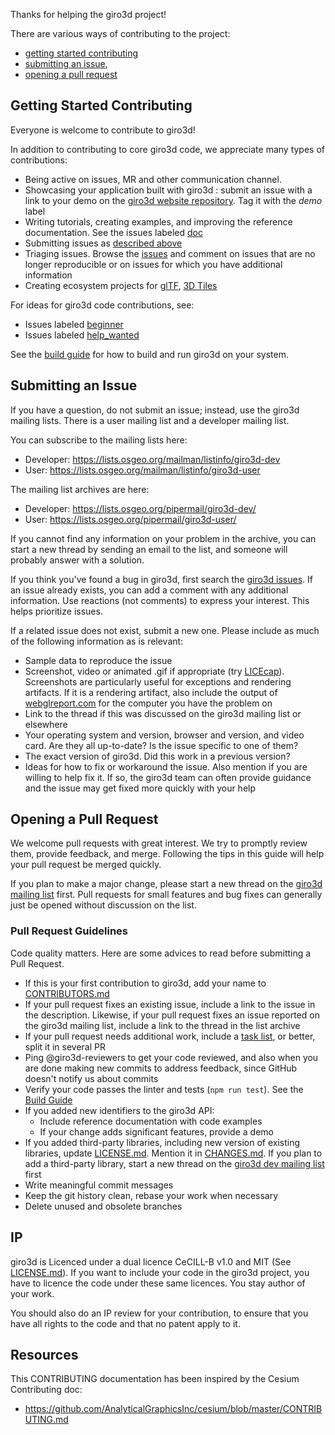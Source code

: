 Thanks for helping the giro3d project!

There are various ways of contributing to the project:

* [getting started contributing](#getting-started-contributing)
* [submitting an issue](#submitting-an-issue),
* [opening a pull request](#opening-a-pull-request)

## Getting Started Contributing

Everyone is welcome to contribute to giro3d!

In addition to contributing to core giro3d code, we appreciate many types of contributions:

* Being active on issues, MR and other communication channel.
* Showcasing your application built with giro3d : submit an issue with a link to your demo on the [giro3d website repository](https://github.com/giro3d/giro3d.github.io/issues). Tag it with the *demo* label
* Writing tutorials, creating examples, and improving the reference documentation. See the issues labeled [doc](https://github.com/giro3d/giro3d/labels/doc)
* Submitting issues as [described above](#submitting-an-issue)
* Triaging issues. Browse the [issues](https://github.com/giro3d/giro3d/issues) and comment on issues that are no longer reproducible or on issues for which you have additional information
* Creating ecosystem projects for [glTF](https://github.com/KhronosGroup/glTF/issues/456), [3D Tiles](https://github.com/AnalyticalGraphicsInc/3d-tiles)

For ideas for giro3d code contributions, see:

* Issues labeled [beginner](https://github.com/giro3d/giro3d/labels/beginner)
* Issues labeled [help_wanted](https://github.com/giro3d/giro3d/label/help_wanted)

See the [build guide](BUILDING.md) for how to build and run giro3d on your system.

## Submitting an Issue

If you have a question, do not submit an issue; instead, use the giro3d mailing lists. There is a user mailing list and a developer mailing list.

You can subscribe to the mailing lists here:

* Developer: https://lists.osgeo.org/mailman/listinfo/giro3d-dev
* User: https://lists.osgeo.org/mailman/listinfo/giro3d-user

The mailing list archives are here:

* Developer: https://lists.osgeo.org/pipermail/giro3d-dev/
* User: https://lists.osgeo.org/pipermail/giro3d-user/

If you cannot find any information on your problem in the archive, you can start a new thread by sending an email to the list, and someone will probably answer with a solution. 

If you think you've found a bug in giro3d, first search the [giro3d issues](https://github.com/giro3d/giro3d/issues). If an issue already exists, you can add a comment with any additional information. Use reactions (not comments) to express your interest. This helps prioritize issues.

If a related issue does not exist, submit a new one. Please include as much of the following information as is relevant:
* Sample data to reproduce the issue
* Screenshot, video or animated .gif if appropriate (try [LICEcap](http://www.cockos.com/licecap/)). Screenshots are particularly useful for exceptions and rendering artifacts. If it is a rendering artifact, also include the output of [webglreport.com](http://webglreport.com/) for the computer you have the problem on
* Link to the thread if this was discussed on the giro3d mailing list or elsewhere
* Your operating system and version, browser and version, and video card.  Are they all up-to-date? Is the issue specific to one of them?
* The exact version of giro3d. Did this work in a previous version?
* Ideas for how to fix or workaround the issue. Also mention if you are willing to help fix it. If so, the giro3d team can often provide guidance and the issue may get fixed more quickly with your help


## Opening a Pull Request

We welcome pull requests with great interest. We try to promptly review them, provide feedback, and merge. Following the tips in this guide will help your pull request be merged quickly.

If you plan to make a major change, please start a new thread on the [giro3d mailing list](https://lists.osgeo.org/mailman/listinfo/giro3d-dev) first. Pull requests for small features and bug fixes can generally just be opened without discussion on the list.

### Pull Request Guidelines

Code quality matters. Here are some advices to read before submitting a Pull Request.

* If this is your first contribution to giro3d, add your name to [CONTRIBUTORS.md](https://github.com/giro3d/giro3d/blob/master/CONTRIBUTORS.md)
* If your pull request fixes an existing issue, include a link to the issue in the description. Likewise, if your pull request fixes an issue reported on the giro3d mailing list, include a link to the thread in the list archive
* If your pull request needs additional work, include a [task list](https://github.com/blog/1375%0A-task-lists-in-gfm-issues-pulls-comments), or better, split it in several PR
* Ping @giro3d-reviewers to get your code reviewed, and also when you are done making new commits to address feedback, since GitHub doesn't notify us about commits
* Verify your code passes the linter and tests (`npm run test`). See the [Build Guide](BUILDING.md)
* If you added new identifiers to the giro3d API:
   * Include reference documentation with code examples
   * If your change adds significant features, provide a demo
* If you added third-party libraries, including new version of existing libraries, update [LICENSE.md](LICENSE.md).  Mention it in [CHANGES.md](CHANGES.md). If you plan to add a third-party library, start a new thread on the [giro3d dev mailing list](https://lists.osgeo.org/mailman/listinfo/giro3d-dev) first
* Write meaningful commit messages
* Keep the git history clean, rebase your work when necessary
* Delete unused and obsolete branches

## IP

giro3d is Licenced under a dual licence CeCILL-B v1.0 and MIT (See [LICENSE.md](LICENSE.md)). If you want to include your code in the giro3d project, you have to licence the code under these same licences. You stay author of your work.

You should also do an IP review for your contribution, to ensure that you have all rights to the code and that no patent apply to it.


## Resources

This CONTRIBUTING documentation has been inspired by the Cesium Contributing doc:
* https://github.com/AnalyticalGraphicsInc/cesium/blob/master/CONTRIBUTING.md
